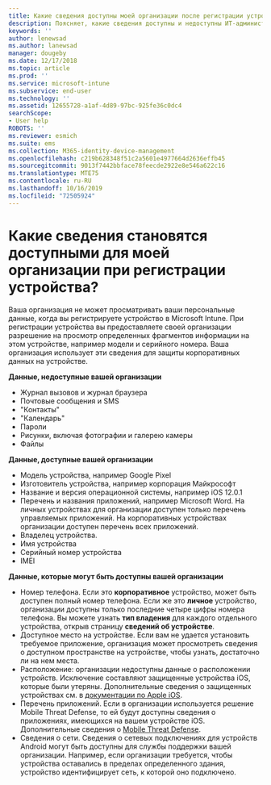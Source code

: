 ```yaml
---
title: Какие сведения доступны моей организации после регистрации устройства?
description: Поясняет, какие сведения доступны и недоступны ИТ-администратору на управляемом устройстве.
keywords: ''
author: lenewsad
ms.author: lanewsad
manager: dougeby
ms.date: 12/17/2018
ms.topic: article
ms.prod: ''
ms.service: microsoft-intune
ms.subservice: end-user
ms.technology: ''
ms.assetid: 12655728-a1af-4d89-97bc-925fe36c0dc4
searchScope:
- User help
ROBOTS: ''
ms.reviewer: esmich
ms.suite: ems
ms.collection: M365-identity-device-management
ms.openlocfilehash: c219b628348f51c2a5601e4977664d2636effb45
ms.sourcegitcommit: 9013f7442bbface78feecde2922e8e546a622c16
ms.translationtype: MTE75
ms.contentlocale: ru-RU
ms.lasthandoff: 10/16/2019
ms.locfileid: "72505924"
---
```

# <a name="what-information-can-my-organization-see-when-i-enroll-my-device"></a>Какие сведения становятся доступными для моей организации при регистрации устройства?

Ваша организация не может просматривать ваши персональные данные, когда вы регистрируете устройство в Microsoft Intune. При регистрации устройства вы предоставляете своей организации разрешение на просмотр определенных фрагментов информации на этом устройстве, например модели и серийного номера. Ваша организация использует эти сведения для защиты корпоративных данных на устройстве.

**Данные, недоступные вашей организации**

- Журнал вызовов и журнал браузера
- Почтовые сообщения и SMS
- "Контакты"
- "Календарь"
- Пароли
- Рисунки, включая фотографии и галерею камеры
- Файлы

**Данные, доступные вашей организации**

- Модель устройства, например Google Pixel
- Изготовитель устройства, например корпорация Майкрософт
- Название и версия операционной системы, например iOS 12.0.1
- Перечень и названия приложений, например Microsoft Word. На личных устройствах для организации доступен только перечень управляемых приложений. На корпоративных устройствах организации доступен перечень всех приложений.
- Владелец устройства.
- Имя устройства
- Серийный номер устройства
- IMEI

**Данные, которые могут быть доступны вашей организации**

- Номер телефона. Если это **корпоративное** устройство, может быть доступен полный номер телефона. Если же это **личное** устройство, организации доступны только последние четыре цифры номера телефона. Вы можете узнать **тип владения** для каждого отдельного устройства, открыв страницу **сведений об устройстве**.
- Доступное место на устройстве. Если вам не удается установить требуемое приложение, организация может просмотреть сведения о доступном пространстве на устройстве, чтобы узнать, достаточно ли на нем места.  
- Расположение: организации недоступны данные о расположении устройств. Исключение составляют защищенные устройства iOS, которые были утеряны. Дополнительные сведения о защищенных устройствах см. в [документации по Apple iOS](https://go.microsoft.com/fwlink/?linkid=853816).  
- Перечень приложений. Если в организации используется решение Mobile Threat Defense, то ей будут доступны сведения о приложениях, имеющихся на вашем устройстве iOS. Дополнительные сведения о [Mobile Threat Defense](you-are-prompted-to-install-mtd-ios.md).
- Сведения о сети. Сведения о сетевых подключениях для устройств Android могут быть доступны для службы поддержки вашей организации. Например, если организации требуется, чтобы устройства оставались в пределах определенного здания, устройство идентифицирует сеть, к которой оно подключено. 
